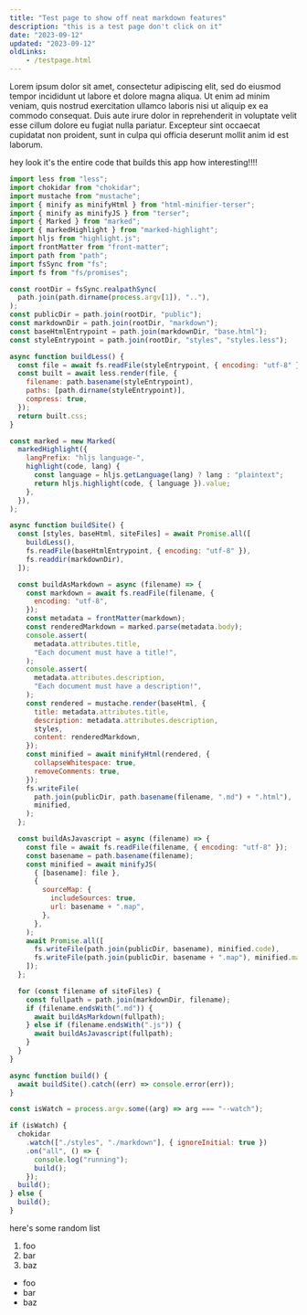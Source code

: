 ```yaml
---
title: "Test page to show off neat markdown features"
description: "this is a test page don't click on it"
date: "2023-09-12"
updated: "2023-09-12"
oldLinks:
    - /testpage.html
---
```


Lorem ipsum dolor sit amet, consectetur adipiscing elit, sed do eiusmod tempor
incididunt ut labore et dolore magna aliqua. Ut enim ad minim veniam, quis
nostrud exercitation ullamco laboris nisi ut aliquip ex ea commodo consequat.
Duis aute irure dolor in reprehenderit in voluptate velit esse cillum dolore eu
fugiat nulla pariatur. Excepteur sint occaecat cupidatat non proident, sunt in
culpa qui officia deserunt mollit anim id est laborum.

hey look it's the entire code that builds this app how interesting!!!!

```javascript
import less from "less";
import chokidar from "chokidar";
import mustache from "mustache";
import { minify as minifyHtml } from "html-minifier-terser";
import { minify as minifyJS } from "terser";
import { Marked } from "marked";
import { markedHighlight } from "marked-highlight";
import hljs from "highlight.js";
import frontMatter from "front-matter";
import path from "path";
import fsSync from "fs";
import fs from "fs/promises";

const rootDir = fsSync.realpathSync(
  path.join(path.dirname(process.argv[1]), ".."),
);
const publicDir = path.join(rootDir, "public");
const markdownDir = path.join(rootDir, "markdown");
const baseHtmlEntrypoint = path.join(markdownDir, "base.html");
const styleEntrypoint = path.join(rootDir, "styles", "styles.less");

async function buildLess() {
  const file = await fs.readFile(styleEntrypoint, { encoding: "utf-8" });
  const built = await less.render(file, {
    filename: path.basename(styleEntrypoint),
    paths: [path.dirname(styleEntrypoint)],
    compress: true,
  });
  return built.css;
}

const marked = new Marked(
  markedHighlight({
    langPrefix: "hljs language-",
    highlight(code, lang) {
      const language = hljs.getLanguage(lang) ? lang : "plaintext";
      return hljs.highlight(code, { language }).value;
    },
  }),
);

async function buildSite() {
  const [styles, baseHtml, siteFiles] = await Promise.all([
    buildLess(),
    fs.readFile(baseHtmlEntrypoint, { encoding: "utf-8" }),
    fs.readdir(markdownDir),
  ]);

  const buildAsMarkdown = async (filename) => {
    const markdown = await fs.readFile(filename, {
      encoding: "utf-8",
    });
    const metadata = frontMatter(markdown);
    const renderedMarkdown = marked.parse(metadata.body);
    console.assert(
      metadata.attributes.title,
      "Each document must have a title!",
    );
    console.assert(
      metadata.attributes.description,
      "Each document must have a description!",
    );
    const rendered = mustache.render(baseHtml, {
      title: metadata.attributes.title,
      description: metadata.attributes.description,
      styles,
      content: renderedMarkdown,
    });
    const minified = await minifyHtml(rendered, {
      collapseWhitespace: true,
      removeComments: true,
    });
    fs.writeFile(
      path.join(publicDir, path.basename(filename, ".md") + ".html"),
      minified,
    );
  };

  const buildAsJavascript = async (filename) => {
    const file = await fs.readFile(filename, { encoding: "utf-8" });
    const basename = path.basename(filename);
    const minified = await minifyJS(
      { [basename]: file },
      {
        sourceMap: {
          includeSources: true,
          url: basename + ".map",
        },
      },
    );
    await Promise.all([
      fs.writeFile(path.join(publicDir, basename), minified.code),
      fs.writeFile(path.join(publicDir, basename + ".map"), minified.map),
    ]);
  };

  for (const filename of siteFiles) {
    const fullpath = path.join(markdownDir, filename);
    if (filename.endsWith(".md")) {
      await buildAsMarkdown(fullpath);
    } else if (filename.endsWith(".js")) {
      await buildAsJavascript(fullpath);
    }
  }
}

async function build() {
  await buildSite().catch((err) => console.error(err));
}

const isWatch = process.argv.some((arg) => arg === "--watch");

if (isWatch) {
  chokidar
    .watch(["./styles", "./markdown"], { ignoreInitial: true })
    .on("all", () => {
      console.log("running");
      build();
    });
  build();
} else {
  build();
}

```

here's some random list

1. foo
2. bar
3. baz

- foo
- bar
- baz

<canvas ratio="0.5" is="hello-world-canvas"></canvas>

<script async defer src="/testpage.js"></script>
